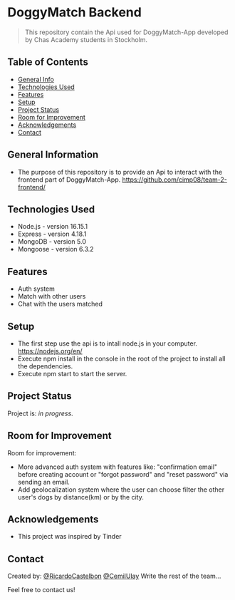 # DoggyMatch Backend
> This repository contain the Api used for DoggyMatch-App developed by Chas Academy students in Stockholm.

## Table of Contents
* [General Info](#general-information)
* [Technologies Used](#technologies-used)
* [Features](#features)
* [Setup](#setup)
* [Project Status](#project-status)
* [Room for Improvement](#room-for-improvement)
* [Acknowledgements](#acknowledgements)
* [Contact](#contact)
<!-- * [License](#license) -->

## General Information
- The purpose of this repository is to provide an Api to interact with the frontend part of DoggyMatch-App. https://github.com/cimp08/team-2-frontend/

## Technologies Used
- Node.js - version 16.15.1
- Express - version 4.18.1
- MongoDB - version 5.0
- Mongoose - version 6.3.2

## Features
- Auth system
- Match with other users
- Chat with the users matched

## Setup
- The first step use the api is to intall node.js in your computer. https://nodejs.org/en/
- Execute npm install in the console in the root of the project to install all the dependencies.
- Execute npm start to start the server. 

## Project Status
Project is: _in progress_.

## Room for Improvement

Room for improvement:
- More advanced auth system with features like: "confirmation email" before creating account or "forgot password" and "reset password" via sending an email.
- Add geolocalization system where the user can choose filter the other user's dogs by distance(km) or by the city.

## Acknowledgements
- This project was inspired by Tinder

## Contact
Created by:
[@RicardoCastelbon](https://github.com/RicardoCastelbon) 
[@CemilUlay](https://github.com/cimp08)
Write the rest of the team...

Feel free to contact us!

